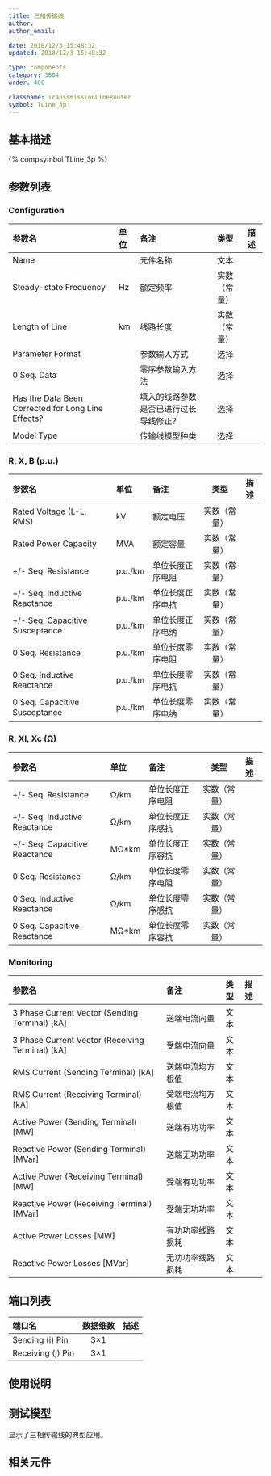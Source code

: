 ```yaml
---
title: 三相传输线
author: 
author_email:

date: 2018/12/3 15:48:32
updated: 2018/12/3 15:48:32

type: components
category: 3004
order: 400

classname: TranssmissionLineRouter
symbol: TLine_3p
---
```

## 基本描述
{% compsymbol TLine_3p %}

## 参数列表
### Configuration
| 参数名 | 单位 | 备注 | 类型 | 描述 |
| :--- | :--- | :--- | :--: | :--- |
| Name |  | 元件名称 | 文本 |  |
| Steady-state Frequency | Hz | 额定频率 | 实数（常量） |  |
| Length of Line | km | 线路长度 | 实数（常量） |  |
| Parameter Format |  | 参数输入方式 | 选择 |  |
| 0 Seq. Data |  | 零序参数输入方法 | 选择 |  |
| Has the Data Been Corrected for Long Line Effects? |  | 填入的线路参数是否已进行过长导线修正? | 选择 |  |
| Model Type |  | 传输线模型种类 | 选择 |  |

### R, X, B (p.u.)
| 参数名 | 单位 | 备注 | 类型 | 描述 |
| :--- | :--- | :--- | :--: | :--- |
| Rated Voltage (L-L, RMS) | kV | 额定电压 | 实数（常量） |  |
| Rated Power Capacity | MVA | 额定容量 | 实数（常量） |  |
| +/- Seq. Resistance | p.u./km | 单位长度正序电阻 | 实数（常量） |  |
| +/- Seq. Inductive Reactance | p.u./km | 单位长度正序电抗 | 实数（常量） |  |
| +/- Seq. Capacitive Susceptance | p.u./km | 单位长度正序电纳 | 实数（常量） |  |
| 0 Seq. Resistance | p.u./km | 单位长度零序电阻 | 实数（常量） |  |
| 0 Seq. Inductive Reactance | p.u./km | 单位长度零序电抗 | 实数（常量） |  |
| 0 Seq. Capacitive Susceptance | p.u./km | 单位长度零序电纳 | 实数（常量） |  |

### R, Xl, Xc (Ω)
| 参数名 | 单位 | 备注 | 类型 | 描述 |
| :--- | :--- | :--- | :--: | :--- |
| +/- Seq. Resistance | Ω/km | 单位长度正序电阻 | 实数（常量） |  |
| +/- Seq. Inductive Reactance | Ω/km | 单位长度正序感抗 | 实数（常量） |  |
| +/- Seq. Capacitive Reactance | MΩ*km | 单位长度正序容抗 | 实数（常量） |  |
| 0 Seq. Resistance | Ω/km | 单位长度零序电阻 | 实数（常量） |  |
| 0 Seq. Inductive Reactance | Ω/km | 单位长度零序感抗 | 实数（常量） |  |
| 0 Seq. Capacitive Reactance | MΩ*km | 单位长度零序容抗 | 实数（常量） |  |

### Monitoring
| 参数名 | 备注 | 类型 | 描述 |
| :--- | :--- | :--: | :--- |
| 3 Phase Current Vector (Sending Terminal) \[kA\] | 送端电流向量 | 文本 |  |
| 3 Phase Current Vector (Receiving Terminal) \[kA\] | 受端电流向量 | 文本 |  |
| RMS Current (Sending Terminal) \[kA\] | 送端电流均方根值 | 文本 |  |
| RMS Current (Receiving Terminal) \[kA\] | 受端电流均方根值 | 文本 |  |
| Active Power (Sending Terminal) \[MW\] | 送端有功功率 | 文本 |  |
| Reactive Power (Sending Terminal) \[MVar\] | 送端无功功率 | 文本 |  |
| Active Power (Receiving Terminal) \[MW\] | 受端有功功率 | 文本 |  |
| Reactive Power (Receiving Terminal) \[MVar\] | 受端无功功率 | 文本 |  |
| Active Power Losses \[MW\] | 有功功率线路损耗 | 文本 |  |
| Reactive Power Losses \[MVar\] | 无功功率线路损耗 | 文本 |  |


## 端口列表

| 端口名 | 数据维数 | 描述 |
| :--- | :--:  | :--- |
| Sending (i) Pin | 3×1 | |                   
| Receiving (j) Pin | 3×1 | |                   

## 使用说明


## 测试模型
[<test name>](<test link>)显示了三相传输线的典型应用。

## 相关元件



